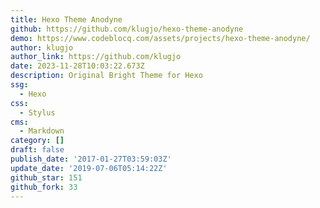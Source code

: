 ```yaml
---
title: Hexo Theme Anodyne
github: https://github.com/klugjo/hexo-theme-anodyne
demo: https://www.codeblocq.com/assets/projects/hexo-theme-anodyne/
author: klugjo
author_link: https://github.com/klugjo
date: 2023-11-28T10:03:22.673Z
description: Original Bright Theme for Hexo
ssg:
  - Hexo
css:
  - Stylus
cms:
  - Markdown
category: []
draft: false
publish_date: '2017-01-27T03:59:03Z'
update_date: '2019-07-06T05:14:22Z'
github_star: 151
github_fork: 33
---
```

